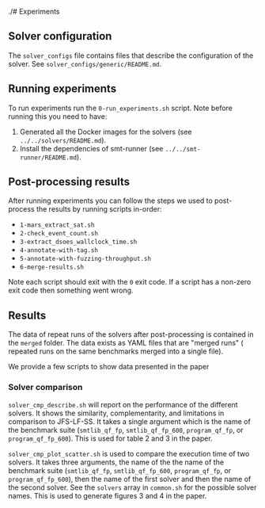 ./# Experiments

## Solver configuration

The `solver_configs` file contains files that describe the configuration
of the solver. See `solver_configs/generic/README.md`.

## Running experiments

To run experiments run the `0-run_experiments.sh` script.
Note before running this you need to have:

1. Generated all the Docker images for the solvers (see `../../solvers/README.md`).
2. Install the dependencies of smt-runner (see `../../smt-runner/README.md`).

## Post-processing results

After running experiments you can follow the steps we used to post-process the
results by running scripts in-order:

- `1-mars_extract_sat.sh`
- `2-check_event_count.sh`
- `3-extract_dsoes_wallclock_time.sh`
- `4-annotate-with-tag.sh`
- `5-annotate-with-fuzzing-throughput.sh`
- `6-merge-results.sh`

Note each script should exit with the `0` exit code. If a script has
a non-zero exit code then something went wrong.

## Results

The data of repeat runs of the solvers after post-processing is contained in
the `merged` folder. The data exists as YAML files that are "merged runs" (
repeated runs on the same benchmarks merged into a single file).

We provide a few scripts to show data presented in the paper

### Solver comparison

`solver_cmp_describe.sh` will report on the performance of the different
solvers. It shows the similarity, complementarity, and limitations in
comparison to JFS-LF-SS. It takes a single argument which is the name of
the benchmark suite (`smtlib_qf_fp`, `smtlib_qf_fp_600`, `program_qf_fp`, or `program_qf_fp_600`). This is used for
table 2 and 3 in the paper.

`solver_cmp_plot_scatter.sh` is used to compare the execution time of two
solvers. It takes three arguments, the name of the the name of the benchmark
suite (`smtlib_qf_fp`, `smtlib_qf_fp_600`, `program_qf_fp`, or `program_qf_fp_600`), then the name of the first solver and
then the name of the second solver. See the `solvers` array in `common.sh` for
the possible solver names. This is used to generate figures 3 and 4 in the
paper.
